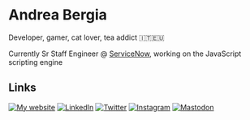 # Andrea Bergia

Developer, gamer, cat lover, tea addict 🇮🇹🇪🇺 

Currently Sr Staff Engineer @ [ServiceNow](https://github.com/servicenow), working on the JavaScript scripting engine

## Links

[![My website](https://a11ybadges.com/badge?logo=link&text=andreabergia.com)](https://andreabergia.com)
[![LinkedIn](https://a11ybadges.com/badge?logo=linkedin)](https://linkedin.com/in/andreabergia)
[![Twitter](https://a11ybadges.com/badge?logo=twitter)](https://twitter.com/andreabergia)
[![Instagram](https://a11ybadges.com/badge?logo=instagram)](https://instagram.com/andreabergia)
[![Mastodon](https://a11ybadges.com/badge?logo=mastodon)](https://mas.to/@andreabergia)
